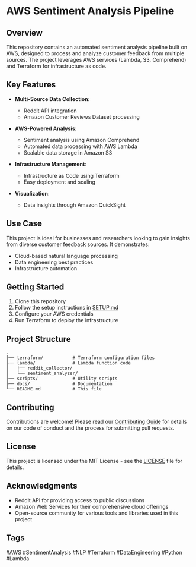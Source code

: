 # AWS Sentiment Analysis Pipeline

## Overview

This repository contains an automated sentiment analysis pipeline built on AWS, designed to process and analyze customer feedback from multiple sources. The project leverages AWS services (Lambda, S3, Comprehend) and Terraform for infrastructure as code.

## Key Features

- **Multi-Source Data Collection**: 
  - Reddit API integration
  - Amazon Customer Reviews Dataset processing

- **AWS-Powered Analysis**:
  - Sentiment analysis using Amazon Comprehend
  - Automated data processing with AWS Lambda
  - Scalable data storage in Amazon S3

- **Infrastructure Management**:
  - Infrastructure as Code using Terraform
  - Easy deployment and scaling

- **Visualization**:
  - Data insights through Amazon QuickSight

## Use Case

This project is ideal for businesses and researchers looking to gain insights from diverse customer feedback sources. It demonstrates:

- Cloud-based natural language processing
- Data engineering best practices
- Infrastructure automation

## Getting Started

1. Clone this repository
2. Follow the setup instructions in [SETUP.md](SETUP.md)
3. Configure your AWS credentials
4. Run Terraform to deploy the infrastructure

## Project Structure

```
.
├── terraform/           # Terraform configuration files
├── lambda/              # Lambda function code
│   ├── reddit_collector/
│   └── sentiment_analyzer/
├── scripts/             # Utility scripts
├── docs/                # Documentation
└── README.md            # This file
```

## Contributing

Contributions are welcome! Please read our [Contributing Guide](CONTRIBUTING.md) for details on our code of conduct and the process for submitting pull requests.

## License

This project is licensed under the MIT License - see the [LICENSE](LICENSE) file for details.

## Acknowledgments

- Reddit API for providing access to public discussions
- Amazon Web Services for their comprehensive cloud offerings
- Open-source community for various tools and libraries used in this project

## Tags

#AWS #SentimentAnalysis #NLP #Terraform #DataEngineering #Python #Lambda
